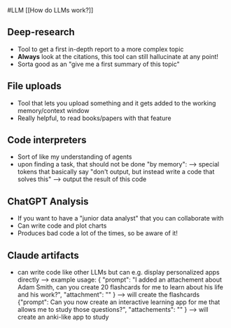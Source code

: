 #LLM 
[[How do LLMs work?]]
## Deep-research
- Tool to get a first in-depth report to a more complex topic
- **Always** look at the citations, this tool can still hallucinate at any point!
- Sorta good as an "give me a first summary of this topic"
## File uploads
- Tool that lets you upload something and it gets added to the working memory/context window
- Really helpful, to read books/papers with that feature
## Code interpreters
- Sort of like my understanding of agents
- upon finding a task, that should not be done "by memory":
  --> special tokens that basically say "don't output, but instead write a code that solves this"
  --> output the result of this code
## ChatGPT Analysis
- If you want to have a "junior data analyst" that you can collaborate with
- Can write code and plot charts
- Produces bad code a lot of the times, so be aware of it!
## Claude artifacts
- can write code like other LLMs but can e.g. display personalized apps directly
  --> example usage: 
	  { "prompt": "I added an attachement about Adam Smith, can you create 20 flashcards for me to learn about his life and his work?",
	  "attachment": "<text about adam smith>"
		}
		--> will create the flashcards
		{"prompt": Can you now create an interactive learning app for me that allows me to study those questions?",
		"attachements": ""
		}
		--> will create an anki-like app to study


